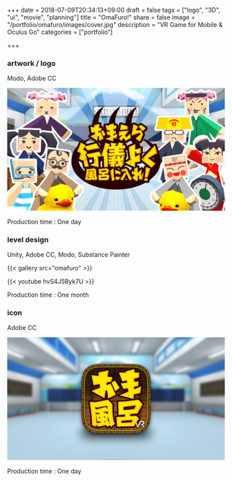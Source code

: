 +++
date = 2018-07-09T20:34:13+09:00
draft = false
tags = ["logo", "3D", "ui", "movie", "planning"]
title = "OmaFuro!"
share = false
image = "/portfolio/omafuro/images/cover.jpg"
description = "VR Game for Mobile & Oculus Go"
categories = ["portfolio"]

+++

### artwork / logo

Modo, Adobe CC

![](images/cover.jpg)

Production time : One day

### level design

Unity, Adobe CC, Modo, Substance Painter

{{< gallery src="omafuro" >}}

{{< youtube hvS4J5Byk7U >}}

Production time : One month

### icon

Adobe CC

![](images/omafuro_00.jpg)

Production time : One day
